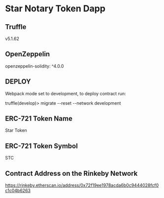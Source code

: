 # Star Notary Token Dapp

## Truffle 
v5.1.62

## OpenZeppelin
openzeppelin-solidity: ^4.0.0

## DEPLOY
Webpack mode set to development, to deploy contract run:

truffle(develop)> migrate --reset --network development

## ERC-721 Token Name
Star Token

## ERC-721 Token Symbol
STC

## Contract Address on the Rinkeby Network
https://rinkeby.etherscan.io/address/0x72f19ee1978acda6b0c9444028fcf0c1c04b6263

